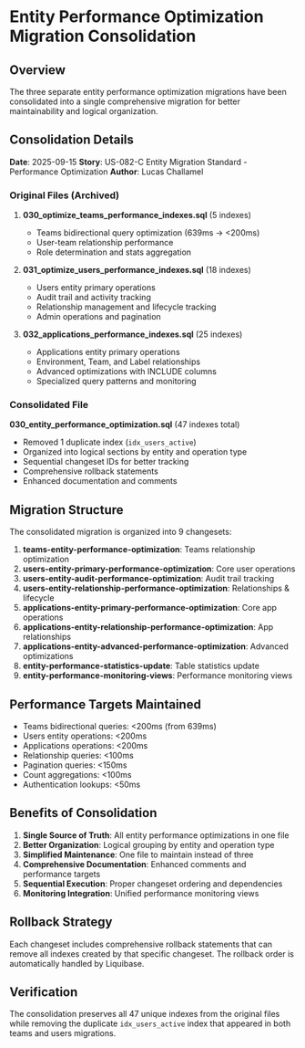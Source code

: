 # Entity Performance Optimization Migration Consolidation

## Overview

The three separate entity performance optimization migrations have been consolidated into a single comprehensive migration for better maintainability and logical organization.

## Consolidation Details

**Date**: 2025-09-15
**Story**: US-082-C Entity Migration Standard - Performance Optimization
**Author**: Lucas Challamel

### Original Files (Archived)

1. **030_optimize_teams_performance_indexes.sql** (5 indexes)
   - Teams bidirectional query optimization (639ms → <200ms)
   - User-team relationship performance
   - Role determination and stats aggregation

2. **031_optimize_users_performance_indexes.sql** (18 indexes)
   - Users entity primary operations
   - Audit trail and activity tracking
   - Relationship management and lifecycle tracking
   - Admin operations and pagination

3. **032_applications_performance_indexes.sql** (25 indexes)
   - Applications entity primary operations
   - Environment, Team, and Label relationships
   - Advanced optimizations with INCLUDE columns
   - Specialized query patterns and monitoring

### Consolidated File

**030_entity_performance_optimization.sql** (47 indexes total)

- Removed 1 duplicate index (`idx_users_active`)
- Organized into logical sections by entity and operation type
- Sequential changeset IDs for better tracking
- Comprehensive rollback statements
- Enhanced documentation and comments

## Migration Structure

The consolidated migration is organized into 9 changesets:

1. **teams-entity-performance-optimization**: Teams relationship optimization
2. **users-entity-primary-performance-optimization**: Core user operations
3. **users-entity-audit-performance-optimization**: Audit trail tracking
4. **users-entity-relationship-performance-optimization**: Relationships & lifecycle
5. **applications-entity-primary-performance-optimization**: Core app operations
6. **applications-entity-relationship-performance-optimization**: App relationships
7. **applications-entity-advanced-performance-optimization**: Advanced optimizations
8. **entity-performance-statistics-update**: Table statistics update
9. **entity-performance-monitoring-views**: Performance monitoring views

## Performance Targets Maintained

- Teams bidirectional queries: <200ms (from 639ms)
- Users entity operations: <200ms
- Applications operations: <200ms
- Relationship queries: <100ms
- Pagination queries: <150ms
- Count aggregations: <100ms
- Authentication lookups: <50ms

## Benefits of Consolidation

1. **Single Source of Truth**: All entity performance optimizations in one file
2. **Better Organization**: Logical grouping by entity and operation type
3. **Simplified Maintenance**: One file to maintain instead of three
4. **Comprehensive Documentation**: Enhanced comments and performance targets
5. **Sequential Execution**: Proper changeset ordering and dependencies
6. **Monitoring Integration**: Unified performance monitoring views

## Rollback Strategy

Each changeset includes comprehensive rollback statements that can remove all indexes created by that specific changeset. The rollback order is automatically handled by Liquibase.

## Verification

The consolidation preserves all 47 unique indexes from the original files while removing the duplicate `idx_users_active` index that appeared in both teams and users migrations.
